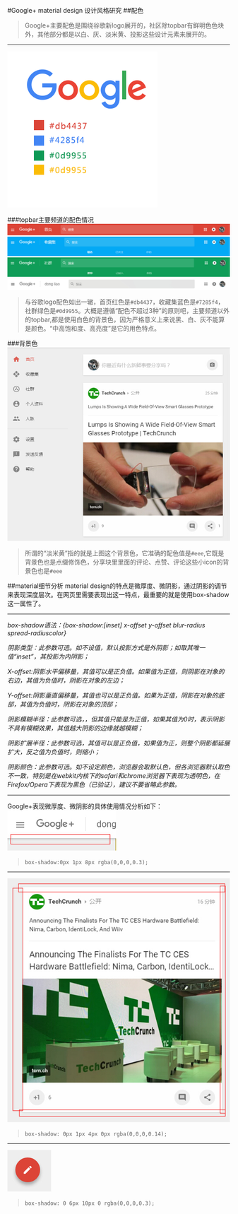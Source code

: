 #Google+ material design 设计风格研究
##配色
>Google+主要配色是围绕谷歌新logo展开的，社区除topbar有鲜明色色块外，其他部分都是以白、灰、淡米黄、投影这些设计元素来展开的。

-------------------------

![Alt text](./images/logo.png)

###topbar主要频道的配色情况
![Alt text](./images/a1.jpg)
![Alt text](./images/a2.jpg)
![Alt text](./images/a3.jpg)
![Alt text](./images/a4.jpg)
>与谷歌logo配色如出一辙，首页红色是`#db4437`，收藏集蓝色是`#7285f4`，社群绿色是`#0d9955`。大概是遵循“配色不超过3种”的原则吧，主要频道以外的topbar,都是使用白色的背景色，因为严格意义上来说黑、白、灰不能算是颜色。“中高饱和度、高亮度”是它的用色特点。


###背景色
![Alt text](./images/a5.jpg)
>所谓的“淡米黄”指的就是上图这个背景色，它准确的配色值是`#eee`,它既是背景色也是点缀修饰色，分享块里里面的评论、点赞、评论这些小icon的背景色也是`#eee`

##material细节分析
material design的特点是微厚度、微阴影，通过阴影的调节来表现深度层次。在网页里需要表现出这一特点，最重要的就是使用box-shadow这一属性了。

----------------------------
*box-shadow语法：{box-shadow:[inset] x-offset y-offset blur-radius spread-radiuscolor}*

*阴影类型：此参数可选。如不设值，默认投影方式是外阴影；如取其唯一值“inset”，其投影为内阴影；*

*X-offset:阴影水平偏移量，其值可以是正负值。如果值为正值，则阴影在对象的右边，其值为负值时，阴影在对象的左边；*

*Y-offset:阴影垂直偏移量，其值也可以是正负值。如果为正值，阴影在对象的底部，其值为负值时，阴影在对象的顶部；*

*阴影模糊半径：此参数可选，，但其值只能是为正值，如果其值为0时，表示阴影不具有模糊效果，其值越大阴影的边缘就越模糊；*

*阴影扩展半径：此参数可选，其值可以是正负值，如果值为正，则整个阴影都延展扩大，反之值为负值时，则缩小；*

*阴影颜色：此参数可选。如不设定颜色，浏览器会取默认色，但各浏览器默认取色不一致，特别是在webkit内核下的safari和chrome浏览器下表现为透明色，在Firefox/Opera下表现为黑色（已验证），建议不要省略此参数。*

-----------------------------------
Google+表现微厚度、微阴影的具体使用情况分析如下：
![Alt text](./images/a6.jpg)
>`box-shadow:0px 1px 8px rgba(0,0,0,0.3);`

---
![Alt text](./images/a7.jpg)
>`box-shadow: 0px 1px 4px 0px rgba(0,0,0,0.14);`

---
![Alt text](./images/a8.jpg)
>`box-shadow: 0 6px 10px 0 rgba(0,0,0,0.3);`
